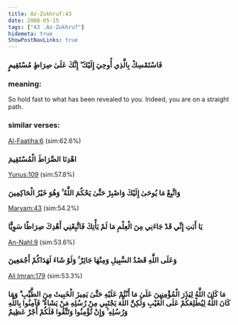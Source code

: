 ```yaml
---
title: Az-Zukhruf:43
date: 2008-05-15
tags: ["43 .Az-Zukhruf"]
hidemeta: true 
ShowPostNavLinks: true 
---
```

### فَاسْتَمْسِكْ بِالَّذِي أُوحِيَ إِلَيْكَ ۖ إِنَّكَ عَلَىٰ صِرَاطٍ مُسْتَقِيمٍ
### meaning: 
So hold fast to what has been revealed to you. Indeed, you are on a straight path.
### similar verses: 

[Al-Faatiha:6](/1/6) (sim:62.6%)

### اهْدِنَا الصِّرَاطَ الْمُسْتَقِيمَ

[Yunus:109](/10/109) (sim:57.8%)

### وَاتَّبِعْ مَا يُوحَىٰ إِلَيْكَ وَاصْبِرْ حَتَّىٰ يَحْكُمَ اللَّهُ ۚ وَهُوَ خَيْرُ الْحَاكِمِينَ

[Maryam:43](/19/43) (sim:54.2%)

### يَا أَبَتِ إِنِّي قَدْ جَاءَنِي مِنَ الْعِلْمِ مَا لَمْ يَأْتِكَ فَاتَّبِعْنِي أَهْدِكَ صِرَاطًا سَوِيًّا

[An-Nahl:9](/16/9) (sim:53.6%)

### وَعَلَى اللَّهِ قَصْدُ السَّبِيلِ وَمِنْهَا جَائِرٌ ۚ وَلَوْ شَاءَ لَهَدَاكُمْ أَجْمَعِينَ

[Ali Imran:179](/3/179) (sim:53.3%)

### مَا كَانَ اللَّهُ لِيَذَرَ الْمُؤْمِنِينَ عَلَىٰ مَا أَنْتُمْ عَلَيْهِ حَتَّىٰ يَمِيزَ الْخَبِيثَ مِنَ الطَّيِّبِ ۗ وَمَا كَانَ اللَّهُ لِيُطْلِعَكُمْ عَلَى الْغَيْبِ وَلَٰكِنَّ اللَّهَ يَجْتَبِي مِنْ رُسُلِهِ مَنْ يَشَاءُ ۖ فَآمِنُوا بِاللَّهِ وَرُسُلِهِ ۚ وَإِنْ تُؤْمِنُوا وَتَتَّقُوا فَلَكُمْ أَجْرٌ عَظِيمٌ
